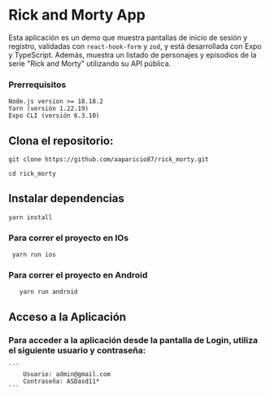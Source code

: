 # Rick and Morty App

Esta aplicación es un demo que muestra pantallas de inicio de sesión y registro, validadas con `react-hook-form` y `zod`, y está desarrollada con Expo y TypeScript. Además, muestra un listado de personajes y episodios de la serie "Rick and Morty" utilizando su API pública.


### Prerrequisitos

```
Node.js version >= 18.18.2
Yarn (versión 1.22.19)
Expo CLI (versión 6.3.10)
```

## Clona el repositorio:
```
git clone https://github.com/aaparicio87/rick_morty.git

cd rick_morty
```

## Instalar dependencias
```
yarn install

```

### Para correr el proyecto en IOs

```
 yarn run ios
```
 

### Para correr el proyecto en Android
```
   yarn run android
```

## Acceso a la Aplicación

### Para acceder a la aplicación desde la pantalla de Login, utiliza el siguiente usuario y contraseña:
    ```
        Usuario: admin@gmail.com
        Contraseña: ASDasd11*
    ```
